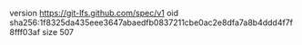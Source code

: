 version https://git-lfs.github.com/spec/v1
oid sha256:1f8325da435eee3647abaedfb0837211cbe0ac2e8dfa7a8b4ddd4f7f8fff03af
size 507
